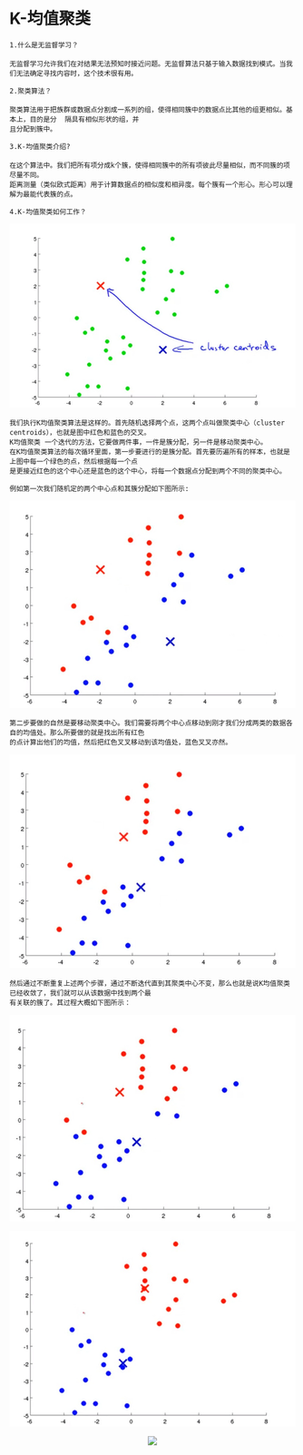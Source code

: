 # K-均值聚类
```
1.什么是无监督学习？  
  
无监督学习允许我们在对结果无法预知时接近问题。无监督算法只基于输入数据找到模式。当我们无法确定寻找内容时，这个技术很有用。
```
```
2.聚类算法？  

聚类算法用于把族群或数据点分割成一系列的组，使得相同簇中的数据点比其他的组更相似。基本上，目的是分  隔具有相似形状的组，并  
且分配到簇中。  
```
```
3.K-均值聚类介绍?

在这个算法中。我们把所有项分成k个簇，使得相同簇中的所有项彼此尽量相似，而不同簇的项尽量不同。  
距离测量（类似欧式距离）用于计算数据点的相似度和相异度。每个簇有一个形心。形心可以理解为最能代表簇的点。
```
```
4.K-均值聚类如何工作？
```
<p align="center">
  <img src="https://github.com/yunhao1996/100-Days-ML-Learning-logs/blob/master/Day-43%2C44/pictures/1.jpg">
</p> 

```
我们执行K均值聚类算法是这样的。首先随机选择两个点，这两个点叫做聚类中心（cluster centroids），也就是图中红色和蓝色的交叉。  
K均值聚类 一个迭代的方法，它要做两件事，一件是簇分配，另一件是移动聚类中心。
在K均值聚类算法的每次循环里面，第一步要进行的是簇分配。首先要历遍所有的样本，也就是上图中每一个绿色的点，然后根据每一个点  
是更接近红色的这个中心还是蓝色的这个中心，将每一个数据点分配到两个不同的聚类中心。
```

```
例如第一次我们随机定的两个中心点和其簇分配如下图所示:
```
<p align="center">
  <img src="https://github.com/yunhao1996/100-Days-ML-Learning-logs/blob/master/Day-43%2C44/pictures/2.jpg">
</p> 

```
第二步要做的自然是要移动聚类中心。我们需要将两个中心点移动到刚才我们分成两类的数据各自的均值处。那么所要做的就是找出所有红色  
的点计算出他们的均值，然后把红色叉叉移动到该均值处，蓝色叉叉亦然。
```

<p align="center">
  <img src="https://github.com/yunhao1996/100-Days-ML-Learning-logs/blob/master/Day-43%2C44/pictures/3.jpg">
</p> 

```
然后通过不断重复上述两个步骤，通过不断迭代直到其聚类中心不变，那么也就是说K均值聚类已经收敛了，我们就可以从该数据中找到两个最  
有关联的簇了。其过程大概如下图所示：
```
<p align="center">
  <img src="https://github.com/yunhao1996/100-Days-ML-Learning-logs/blob/master/Day-43%2C44/pictures/4.jpg">
</p> 

<p align="center">
  <img src="https://github.com/yunhao1996/100-Days-ML-Learning-logs/blob/master/Day-43%2C44/pictures/5.jpg">
</p> 

<p align="center">
  <img src="https://github.com/yunhao1996/100-Days-ML-Learning-logs/blob/master/Day-43%2C44/pictures/6.jpgg">
</p> 

